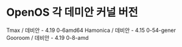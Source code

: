 # OpenOS 각 데미안 커널 버전
Tmax / 데비안 - 4.19 0-6amd64
Hamonica / 데비안 -  4.15 0-54-gener
Gooroom / 데비안 - 4.19 0-8-amd

